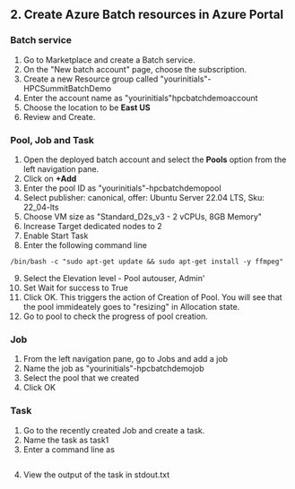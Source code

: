 ## 2. Create Azure Batch resources in Azure Portal 

### Batch service

1. Go to Marketplace and create a Batch service. 
2. On the "New batch account" page, choose the subscription. 
3. Create a new Resource group called "yourinitials"-HPCSummitBatchDemo
4. Enter the account name as "yourinitials"hpcbatchdemoaccount
5. Choose the location to be **East US**
6. Review and Create. 

### Pool, Job and Task 

1. Open the deployed batch account and select the **Pools** option from the left navigation pane. 
2. Click on **+Add** 
3. Enter the pool ID as "yourinitials"-hpcbatchdemopool
4. Select publisher: canonical, offer: Ubuntu Server 22.04 LTS, Sku: 22_04-lts
5. Choose VM size as "Standard_D2s_v3 - 2 vCPUs, 8GB Memory" 
6. Increase Target dedicated nodes to 2
7. Enable Start Task
8. Enter the following command line 

```
/bin/bash -c "sudo apt-get update && sudo apt-get install -y ffmpeg"
```

9. Select the Elevation level - Pool autouser, Admin'
10. Set Wait for success to True
11. Click OK. This triggers the action of Creation of Pool. You will see that the pool immideately goes to "resizing" in Allocation state. 
12. Go to pool to check the progress of pool creation. 

### Job
1. From the left navigation pane, go to Jobs and add a job
2. Name the job as "yourinitials"-hpcbatchdemojob
3. Select the pool that we created
4. Click OK

### Task

1. Go to the recently created Job and create a task. 
2. Name the task as task1
3. Enter a command line as 

``` echo "Hello world -- I am task1 
```

4. View the output of the task in stdout.txt


